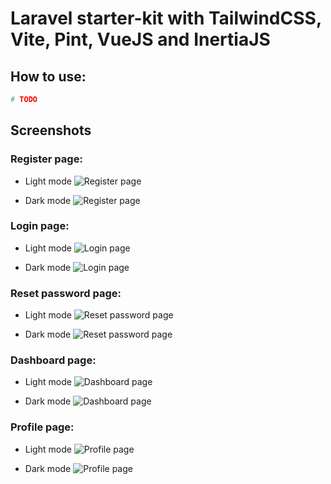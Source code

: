 # Laravel starter-kit with TailwindCSS, Vite, Pint, VueJS and InertiaJS

## How to use:

```sh
# TODO
```

## Screenshots

### Register page:
* Light mode
![Register page](https://i.imgur.com/U1KcS6H.png)

* Dark mode
![Register page](https://i.imgur.com/n8jSQXk.png)

### Login page:
* Light mode
![Login page](https://i.imgur.com/TAWBRoV.png)

* Dark mode
![Login page](https://i.imgur.com/XDaKU1r.png)

### Reset password page:
* Light mode
![Reset password page](https://i.imgur.com/KO30uP2.png)

* Dark mode
![Reset password page](https://i.imgur.com/ovmhTVq.png)

### Dashboard page:
* Light mode
![Dashboard page](https://i.imgur.com/yTjSNqz.png)

* Dark mode
![Dashboard page](https://i.imgur.com/L6KDZ9I.png)

### Profile page:
* Light mode
![Profile page](https://i.imgur.com/TAOd1UQ.png)

* Dark mode
![Profile page](https://i.imgur.com/JrUSPBZ.png)
